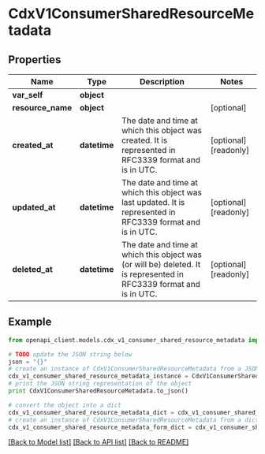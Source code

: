# CdxV1ConsumerSharedResourceMetadata


## Properties
Name | Type | Description | Notes
------------ | ------------- | ------------- | -------------
**var_self** | **object** |  | 
**resource_name** | **object** |  | [optional] 
**created_at** | **datetime** | The date and time at which this object was created. It is represented in RFC3339 format and is in UTC. | [optional] [readonly] 
**updated_at** | **datetime** | The date and time at which this object was last updated. It is represented in RFC3339 format and is in UTC. | [optional] [readonly] 
**deleted_at** | **datetime** | The date and time at which this object was (or will be) deleted. It is represented in RFC3339 format and is in UTC. | [optional] [readonly] 

## Example

```python
from openapi_client.models.cdx_v1_consumer_shared_resource_metadata import CdxV1ConsumerSharedResourceMetadata

# TODO update the JSON string below
json = "{}"
# create an instance of CdxV1ConsumerSharedResourceMetadata from a JSON string
cdx_v1_consumer_shared_resource_metadata_instance = CdxV1ConsumerSharedResourceMetadata.from_json(json)
# print the JSON string representation of the object
print CdxV1ConsumerSharedResourceMetadata.to_json()

# convert the object into a dict
cdx_v1_consumer_shared_resource_metadata_dict = cdx_v1_consumer_shared_resource_metadata_instance.to_dict()
# create an instance of CdxV1ConsumerSharedResourceMetadata from a dict
cdx_v1_consumer_shared_resource_metadata_form_dict = cdx_v1_consumer_shared_resource_metadata.from_dict(cdx_v1_consumer_shared_resource_metadata_dict)
```
[[Back to Model list]](../ccloud/README.md#documentation-for-models) [[Back to API list]](../ccloud/README.md#documentation-for-api-endpoints) [[Back to README]](../ccloud/README.md)



